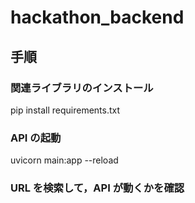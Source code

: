 # hackathon_backend

## 手順

### 関連ライブラリのインストール

pip install requirements.txt

### API の起動

uvicorn main:app --reload

### URL を検索して，API が動くかを確認
